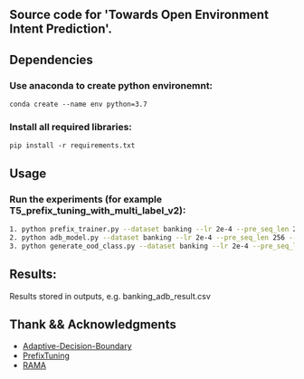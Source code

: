 ## Source code for 'Towards Open Environment Intent Prediction'.

## Dependencies
### Use anaconda to create python environemnt:
```conda create --name env python=3.7```
### Install all required libraries:
```pip install -r requirements.txt```

## Usage

### Run the experiments (for example T5_prefix_tuning_with_multi_label_v2):
```bash
1. python prefix_trainer.py --dataset banking --lr 2e-4 --pre_seq_len 256 --seed 42 --gpu_id 0
2. python adb_model.py --dataset banking --lr 2e-4 --pre_seq_len 256 --seed 42 --gpu_id 0
3. python generate_ood_class.py --dataset banking --lr 2e-4 --pre_seq_len 256 --seed 42 --p_node 0.2 --gpu_id 0
```

## Results:
Results stored in outputs, e.g. banking_adb_result.csv

## Thank && Acknowledgments

+ [Adaptive-Decision-Boundary](https://github.com/hanleizhang/Adaptive-Decision-Boundary) 
+ [PrefixTuning](https://github.com/XiangLi1999/PrefixTuning)
+ [RAMA](https://github.com/pawelswoboda/RAMA)
